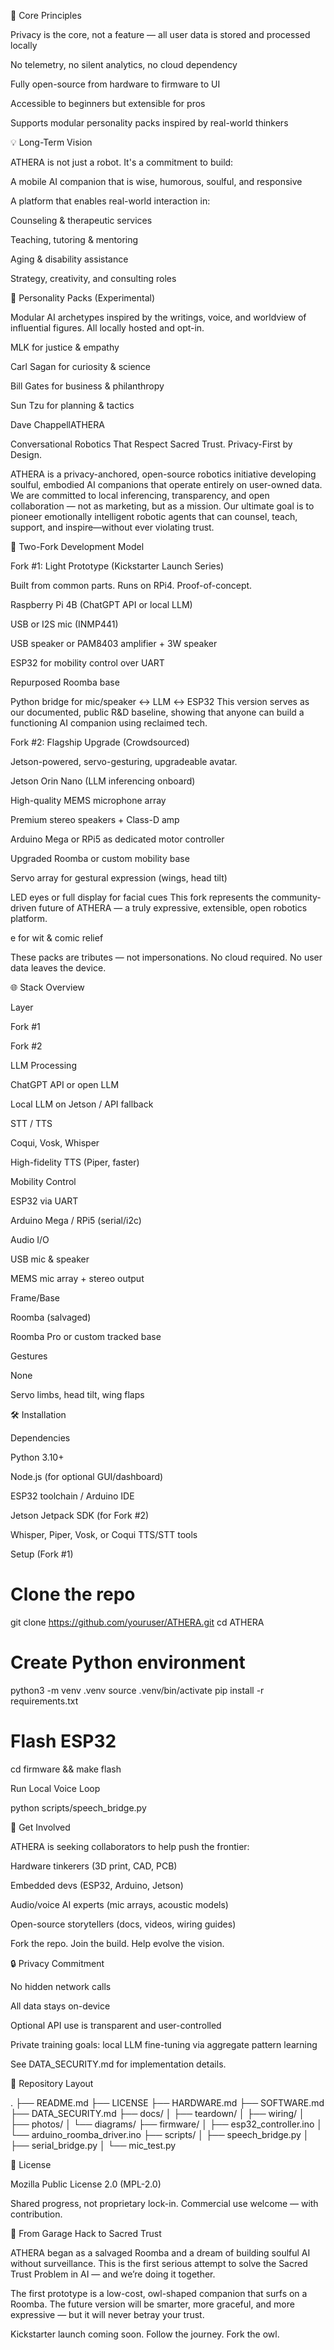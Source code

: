 🧭 Core Principles

Privacy is the core, not a feature — all user data is stored and processed locally

No telemetry, no silent analytics, no cloud dependency

Fully open-source from hardware to firmware to UI

Accessible to beginners but extensible for pros

Supports modular personality packs inspired by real-world thinkers

💡 Long-Term Vision

ATHERA is not just a robot. It's a commitment to build:

A mobile AI companion that is wise, humorous, soulful, and responsive

A platform that enables real-world interaction in:

Counseling & therapeutic services

Teaching, tutoring & mentoring

Aging & disability assistance

Strategy, creativity, and consulting roles

🧠 Personality Packs (Experimental)

Modular AI archetypes inspired by the writings, voice, and worldview of influential figures. All locally hosted and opt-in.

MLK for justice & empathy

Carl Sagan for curiosity & science

Bill Gates for business & philanthropy

Sun Tzu for planning & tactics

Dave ChappellATHERA

Conversational Robotics That Respect Sacred Trust. Privacy-First by Design.

ATHERA is a privacy-anchored, open-source robotics initiative developing soulful, embodied AI companions that operate entirely on user-owned data. We are committed to local inferencing, transparency, and open collaboration — not as marketing, but as a mission. Our ultimate goal is to pioneer emotionally intelligent robotic agents that can counsel, teach, support, and inspire—without ever violating trust.

🔀 Two-Fork Development Model

Fork #1: Light Prototype (Kickstarter Launch Series)

Built from common parts. Runs on RPi4. Proof-of-concept.

Raspberry Pi 4B (ChatGPT API or local LLM)

USB or I2S mic (INMP441)

USB speaker or PAM8403 amplifier + 3W speaker

ESP32 for mobility control over UART

Repurposed Roomba base

Python bridge for mic/speaker ↔ LLM ↔ ESP32 This version serves as our documented, public R&D baseline, showing that anyone can build a functioning AI companion using reclaimed tech.

Fork #2: Flagship Upgrade (Crowdsourced)

Jetson-powered, servo-gesturing, upgradeable avatar.

Jetson Orin Nano (LLM inferencing onboard)

High-quality MEMS microphone array

Premium stereo speakers + Class-D amp

Arduino Mega or RPi5 as dedicated motor controller

Upgraded Roomba or custom mobility base

Servo array for gestural expression (wings, head tilt)

LED eyes or full display for facial cues This fork represents the community-driven future of ATHERA — a truly expressive, extensible, open robotics platform.

e for wit & comic relief

These packs are tributes — not impersonations. No cloud required. No user data leaves the device.

🌐 Stack Overview

Layer

Fork #1

Fork #2

LLM Processing

ChatGPT API or open LLM

Local LLM on Jetson / API fallback

STT / TTS

Coqui, Vosk, Whisper

High-fidelity TTS (Piper, faster)

Mobility Control

ESP32 via UART

Arduino Mega / RPi5 (serial/i2c)

Audio I/O

USB mic & speaker

MEMS mic array + stereo output

Frame/Base

Roomba (salvaged)

Roomba Pro or custom tracked base

Gestures

None

Servo limbs, head tilt, wing flaps

🛠️ Installation

Dependencies

Python 3.10+

Node.js (for optional GUI/dashboard)

ESP32 toolchain / Arduino IDE

Jetson Jetpack SDK (for Fork #2)

Whisper, Piper, Vosk, or Coqui TTS/STT tools

Setup (Fork #1)

# Clone the repo
git clone https://github.com/youruser/ATHERA.git
cd ATHERA

# Create Python environment
python3 -m venv .venv
source .venv/bin/activate
pip install -r requirements.txt

# Flash ESP32
cd firmware && make flash

Run Local Voice Loop

python scripts/speech_bridge.py

🚀 Get Involved

ATHERA is seeking collaborators to help push the frontier:

Hardware tinkerers (3D print, CAD, PCB)

Embedded devs (ESP32, Arduino, Jetson)

Audio/voice AI experts (mic arrays, acoustic models)

Open-source storytellers (docs, videos, wiring guides)

Fork the repo. Join the build. Help evolve the vision.

🔒 Privacy Commitment

No hidden network calls

All data stays on-device

Optional API use is transparent and user-controlled

Private training goals: local LLM fine-tuning via aggregate pattern learning

See DATA_SECURITY.md for implementation details.

📁 Repository Layout

.
├── README.md
├── LICENSE
├── HARDWARE.md
├── SOFTWARE.md
├── DATA_SECURITY.md
├── docs/
│   ├── teardown/
│   ├── wiring/
│   ├── photos/
│   └── diagrams/
├── firmware/
│   ├── esp32_controller.ino
│   └── arduino_roomba_driver.ino
├── scripts/
│   ├── speech_bridge.py
│   ├── serial_bridge.py
│   └── mic_test.py

📄 License

Mozilla Public License 2.0 (MPL-2.0)

Shared progress, not proprietary lock-in. Commercial use welcome — with contribution.

🦉 From Garage Hack to Sacred Trust

ATHERA began as a salvaged Roomba and a dream of building soulful AI without surveillance. This is the first serious attempt to solve the Sacred Trust Problem in AI — and we’re doing it together.

The first prototype is a low-cost, owl-shaped companion that surfs on a Roomba. The future version will be smarter, more graceful, and more expressive — but it will never betray your trust.

Kickstarter launch coming soon. Follow the journey. Fork the owl.
